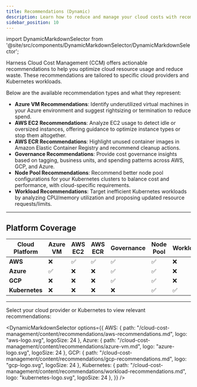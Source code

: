 ```yaml
---
title: Recommendations (Dynamic)
description: Learn how to reduce and manage your cloud costs with recommendations.
sidebar_position: 10
---
```


import DynamicMarkdownSelector from '@site/src/components/DynamicMarkdownSelector/DynamicMarkdownSelector';

Harness Cloud Cost Management (CCM) offers actionable recommendations to help you optimize cloud resource usage and reduce waste. These recommendations are tailored to specific cloud providers and Kubernetes workloads.

Below are the available recommendation types and what they represent:

- **Azure VM Recommendations**: Identify underutilized virtual machines in your Azure environment and suggest rightsizing or termination to reduce spend.
- **AWS EC2 Recommendations**: Analyze EC2 usage to detect idle or oversized instances, offering guidance to optimize instance types or stop them altogether.
- **AWS ECR Recommendations**: Highlight unused container images in Amazon Elastic Container Registry and recommend cleanup actions.
- **Governance Recommendations**: Provide cost governance insights based on tagging, business units, and spending patterns across AWS, GCP, and Azure.
- **Node Pool Recommendations**: Recommend better node pool configurations for your Kubernetes clusters to balance cost and performance, with cloud-specific requirements.
- **Workload Recommendations**: Target inefficient Kubernetes workloads by analyzing CPU/memory utilization and proposing updated resource requests/limits.

---

## Platform Coverage

| Cloud Platform | Azure VM | AWS EC2 | AWS ECR | Governance | Node Pool | Workload |
|----------------|----------|---------|---------|------------|------------|----------|
| **AWS**        | ❌       | ✅      | ✅      | ✅         | ✅         | ❌       |
| **Azure**      | ✅       | ❌      | ❌      | ✅         | ✅         | ❌       |
| **GCP**        | ❌       | ❌      | ❌      | ✅         | ✅         | ❌       |
| **Kubernetes** | ❌       | ❌      | ❌      | ❌         | ✅         | ✅       |

---

Select your cloud provider or Kubernetes to view relevant recommendations:

<DynamicMarkdownSelector
  options={{
    AWS: {
      path: "/cloud-cost-management/content/recommendations/aws-recommendations.md",
      logo: "aws-logo.svg",
      logoSize: 24
    },
    Azure: {
      path: "/cloud-cost-management/content/recommendations/azure-vm.md",
      logo: "azure-logo.svg",
      logoSize: 24
    },
    GCP: {
      path: "/cloud-cost-management/content/recommendations/gcp-recommendations.md",
      logo: "gcp-logo.svg",
      logoSize: 24
    },
    Kubernetes: {
      path: "/cloud-cost-management/content/recommendations/workload-recommendations.md",
      logo: "kubernetes-logo.svg",
      logoSize: 24
    },
  }}
/>